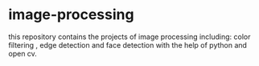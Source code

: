# image-processing
this repository contains the projects of image processing including:
color filtering , edge detection and face detection with the help of 
python and open cv.
